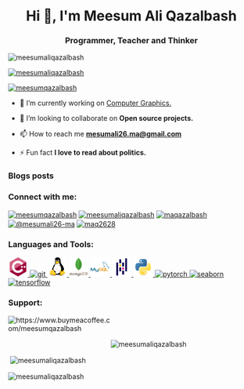 <h1 align="center">Hi 👋, I'm Meesum Ali Qazalbash</h1>
<h3 align="center">Programmer, Teacher and Thinker</h3>

<p align="left"> <img src="https://komarev.com/ghpvc/?username=meesumaliqazalbash&label=Profile%20views&color=0e75b6&style=flat" alt="meesumaliqazalbash" /> </p>

<p align="left"> <a href="https://github.com/ryo-ma/github-profile-trophy"><img src="https://github-profile-trophy.vercel.app/?username=meesumaliqazalbash" alt="meesumaliqazalbash" /></a> </p>

<p align="left"> <a href="https://twitter.com/meesumqazalbash" target="blank"><img src="https://img.shields.io/twitter/follow/meesumqazalbash?logo=twitter&style=for-the-badge" alt="meesumqazalbash" /></a> </p>

- 🔭 I’m currently working on [Computer Graphics.](https://github.com/MeesumAliQazalbash/Computer-Graphics-Tehqiq.git)

- 👯 I’m looking to collaborate on **Open source projects.**

- 📫 How to reach me **mesumali26.ma@gmail.com**

- ⚡ Fun fact **I love to read about politics.**

### Blogs posts
<!-- BLOG-POST-LIST:START -->
<!-- BLOG-POST-LIST:END -->

<h3 align="left">Connect with me:</h3>
<p align="left">
<a href="https://twitter.com/meesumqazalbash" target="blank"><img align="center" src="https://raw.githubusercontent.com/rahuldkjain/github-profile-readme-generator/master/src/images/icons/Social/twitter.svg" alt="meesumqazalbash" height="30" width="40" /></a>
<a href="https://linkedin.com/in/meesumaliqazalbash" target="blank"><img align="center" src="https://raw.githubusercontent.com/rahuldkjain/github-profile-readme-generator/master/src/images/icons/Social/linked-in-alt.svg" alt="meesumaliqazalbash" height="30" width="40" /></a>
<a href="https://instagram.com/maqazalbash" target="blank"><img align="center" src="https://raw.githubusercontent.com/rahuldkjain/github-profile-readme-generator/master/src/images/icons/Social/instagram.svg" alt="maqazalbash" height="30" width="40" /></a>
<a href="https://medium.com/@mesumali26-ma" target="blank"><img align="center" src="https://raw.githubusercontent.com/rahuldkjain/github-profile-readme-generator/master/src/images/icons/Social/medium.svg" alt="@mesumali26-ma" height="30" width="40" /></a>
<a href="https://www.leetcode.com/maq2628" target="blank"><img align="center" src="https://raw.githubusercontent.com/rahuldkjain/github-profile-readme-generator/master/src/images/icons/Social/leet-code.svg" alt="maq2628" height="30" width="40" /></a>
</p>

<h3 align="left">Languages and Tools:</h3>
<p align="left"> <a href="https://www.w3schools.com/cpp/" target="_blank" rel="noreferrer"> <img src="https://raw.githubusercontent.com/devicons/devicon/master/icons/cplusplus/cplusplus-original.svg" alt="cplusplus" width="40" height="40"/> </a> <a href="https://git-scm.com/" target="_blank" rel="noreferrer"> <img src="https://www.vectorlogo.zone/logos/git-scm/git-scm-icon.svg" alt="git" width="40" height="40"/> </a> <a href="https://www.linux.org/" target="_blank" rel="noreferrer"> <img src="https://raw.githubusercontent.com/devicons/devicon/master/icons/linux/linux-original.svg" alt="linux" width="40" height="40"/> </a> <a href="https://www.mongodb.com/" target="_blank" rel="noreferrer"> <img src="https://raw.githubusercontent.com/devicons/devicon/master/icons/mongodb/mongodb-original-wordmark.svg" alt="mongodb" width="40" height="40"/> </a> <a href="https://www.mysql.com/" target="_blank" rel="noreferrer"> <img src="https://raw.githubusercontent.com/devicons/devicon/master/icons/mysql/mysql-original-wordmark.svg" alt="mysql" width="40" height="40"/> </a> <a href="https://pandas.pydata.org/" target="_blank" rel="noreferrer"> <img src="https://raw.githubusercontent.com/devicons/devicon/2ae2a900d2f041da66e950e4d48052658d850630/icons/pandas/pandas-original.svg" alt="pandas" width="40" height="40"/> </a> <a href="https://www.python.org" target="_blank" rel="noreferrer"> <img src="https://raw.githubusercontent.com/devicons/devicon/master/icons/python/python-original.svg" alt="python" width="40" height="40"/> </a> <a href="https://pytorch.org/" target="_blank" rel="noreferrer"> <img src="https://www.vectorlogo.zone/logos/pytorch/pytorch-icon.svg" alt="pytorch" width="40" height="40"/> </a> <a href="https://seaborn.pydata.org/" target="_blank" rel="noreferrer"> <img src="https://seaborn.pydata.org/_images/logo-mark-lightbg.svg" alt="seaborn" width="40" height="40"/> </a> <a href="https://www.tensorflow.org" target="_blank" rel="noreferrer"> <img src="https://www.vectorlogo.zone/logos/tensorflow/tensorflow-icon.svg" alt="tensorflow" width="40" height="40"/> </a> </p>

<h3 align="left">Support:</h3>
<p><a href="https://www.buymeacoffee.com/https://www.buymeacoffee.com/meesumqazalbash"> <img align="left" src="https://cdn.buymeacoffee.com/buttons/v2/default-yellow.png" height="50" width="210" alt="https://www.buymeacoffee.com/meesumqazalbash" /></a></p><br><br>

<p><img align="center" src="https://github-readme-stats.vercel.app/api/top-langs?username=meesumaliqazalbash&show_icons=true&locale=en&layout=compact" alt="meesumaliqazalbash" /></p>

<p>&nbsp;<img align="center" src="https://github-readme-stats.vercel.app/api?username=meesumaliqazalbash&show_icons=true&locale=en" alt="meesumaliqazalbash" /></p>

<p><img align="center" src="https://github-readme-streak-stats.herokuapp.com/?user=meesumaliqazalbash&" alt="meesumaliqazalbash" /></p>
